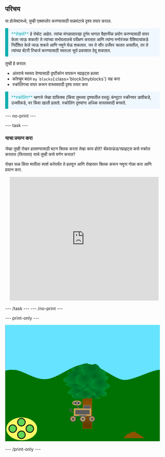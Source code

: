 ## परिचय

या प्रोजेक्टमध्ये, तुम्ही एक्सप्लोर करण्यासाठी वाळवंटाचे दृश्य तयार कराल.

<p style="border-left: solid; border-width:10px; border-color: #0faeb0; background-color: aliceblue; padding: 10px;">
<span style="color: #0faeb0">**रोव्हर्स**</span> हे रोबोट आहेत. त्यांचा मंगळासारखा दुर्गम भागात वैज्ञानीक प्रयोग करण्यासाठी वापर केला जाऊ शकतो!  ते त्यांच्या सभोवतालचे परीक्षण करतात आणि त्यांना मनोरंजक वैशिष्ट्यांकडे निर्देशित केले जाऊ शकते आणि नमुने घेऊ शकतात. जर ते सौर उर्जेवर चालत असतील, तर ते त्यांच्या बॅटरी रिचार्ज करण्यासाठी स्वतःला सुर्य प्रकाशात ठेवू शकतात.
</p>

तुम्ही हे कराल:
+ अंतराचे स्वरूप देण्यासाठी दृष्टीकोन वापरून स्प्राइट्स हलवा
+ कॉश्चुम बदल `my blocks`{:class='block3myblocks'} सह करा
+ स्क्रोलिंगचा वापर करून वास्तववादी दृश्य तयार करा


<p style="border-left: solid; border-width:10px; border-color: #0faeb0; background-color: aliceblue; padding: 10px;">
<span style="color: #0faeb0">**स्क्रोलिंग**</span> म्हणजे जेव्हा ग्राफिक्स (किंवा तुमच्या दृश्यातील वस्तू) कंप्युटर स्क्रीनवर डावीकडे, उजवीकडे, वर किंवा खाली हलतो. स्क्रोलिंग दृश्यांना अधिक वास्तववादी बनवते.
</p>

--- no-print ---

--- task ---

### याचा प्रयत्न करा
<div style="display: flex; flex-wrap: wrap">
<div style="flex-basis: 175px; flex-grow: 1">  
जेव्हा तुम्ही रोव्हर हलवण्यासाठी बटन क्लिक करता तेव्हा काय होते? बॅकग्राऊंड/स्प्राइट्स कसे स्क्रोल करतात (फिरतात) याचे तुम्ही कसे वर्णन कराल?

रोव्हर फळ किंवा मातीला स्पर्श करेपर्यंत ते हलवून आणि रोव्हरवर क्लिक करून नमूना गोळा करा आणि प्रयत्न करा.
</div>
<div class="scratch-preview" style="margin-left: 15px;">
  <iframe allowtransparency="true" width="485" height="402" src="https://scratch.mit.edu/projects/embed/551066826/?autostart=false" frameborder="0"></iframe>
</div>
</div>

--- /task --- --- /no-print ---

--- print-only ---

![पूर्ण केलेला प्रोजेक्ट](images/showcase-static.png)

--- /print-only ---
